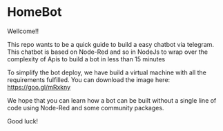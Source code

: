 # HomeBot
Wellcome!!

This repo wants to be a quick guide to build a easy chatbot via telegram. This chatbot is based on Node-Red and so in NodeJs to wrap over the complexity of Apis to build a bot in less than 15 minutes

To simplify the bot deploy, we have build a virtual machine with all the requirements fulfilled. You can download the image here: https://goo.gl/mRxkny

We hope that you can learn how a bot can be built without a single line of code using Node-Red and some community packages.

Good luck!
